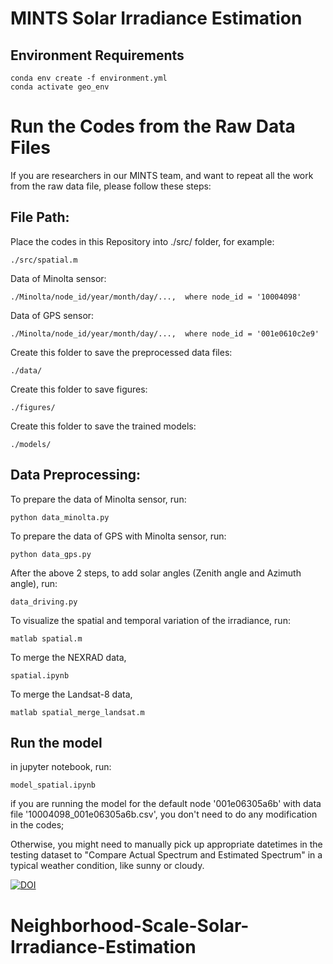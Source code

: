 
# MINTS Solar Irradiance Estimation


## Environment Requirements

	conda env create -f environment.yml
	conda activate geo_env



# Run the Codes from the Raw Data Files

If you are researchers in our MINTS team, and want to repeat all the work from the raw data file, please follow these steps:

## File Path:

Place the codes in this Repository into ./src/ folder, for example:

	./src/spatial.m

Data of Minolta sensor:

	./Minolta/node_id/year/month/day/...,  where node_id = '10004098'

Data of GPS sensor:

	./Minolta/node_id/year/month/day/...,  where node_id = '001e0610c2e9'

Create this folder to save the preprocessed data files:

	./data/

Create this folder to save figures:

	./figures/

Create this folder to save the trained models:

	./models/

## Data Preprocessing:

To prepare the data of Minolta sensor, run:

	python data_minolta.py

To prepare the data of GPS with Minolta sensor, run:

	python data_gps.py

After the above 2 steps, to add solar angles (Zenith angle and Azimuth angle), run:

	data_driving.py

To visualize the spatial and temporal variation of the irradiance, run:

	matlab spatial.m


To merge the NEXRAD data,

	spatial.ipynb

To merge the Landsat-8 data,

	matlab spatial_merge_landsat.m





## Run the model

in jupyter notebook, run:

	model_spatial.ipynb

if you are running the model for the default node '001e06305a6b' with data file '10004098_001e06305a6b.csv', you don't need to do any modification in the codes;

Otherwise, you might need to manually pick up appropriate datetimes in the testing dataset to "Compare Actual Spectrum and Estimated Spectrum" in a typical weather condition, like sunny or cloudy.



[![DOI](https://zenodo.org/badge/DOI/10.5281/zenodo.5125484.svg)](https://doi.org/10.5281/zenodo.5125484)

# Neighborhood-Scale-Solar-Irradiance-Estimation
